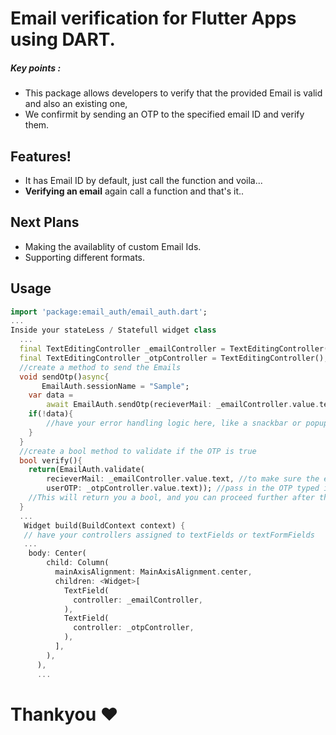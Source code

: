 # Email verification for Flutter Apps using DART.

##### Key points :
  - This package allows developers to verify that the provided Email is valid and also an existing one,
  - We confirmit by sending an OTP to the specified email ID and verify them.

## Features!
  - It has Email ID by default, just call the function and voila... 
  - **Verifying an email** again call a function and that's it.. 

## Next Plans
  - Making the availablity of custom Email Ids.
  - Supporting different formats.

## Usage
```dart
import 'package:email_auth/email_auth.dart';
...
Inside your stateLess / Statefull widget class
  ...
  final TextEditingController _emailController = TextEditingController();
  final TextEditingController _otpController = TextEditingController();
  //create a method to send the Emails
  void sendOtp()async{
       EmailAuth.sessionName = "Sample";
    var data =
        await EmailAuth.sendOtp(recieverMail: _emailController.value.text);
    if(!data){
        //have your error handling logic here, like a snackbar or popup widget
    }
  }
  //create a bool method to validate if the OTP is true
  bool verify(){
    return(EmailAuth.validate(
        recieverMail: _emailController.value.text, //to make sure the email ID is not changed
        userOTP: _otpController.value.text)); //pass in the OTP typed in
    //This will return you a bool, and you can proceed further after that, add a fail case and a success case (result will be true/false)
  }
  ...
   Widget build(BuildContext context) {
   // have your controllers assigned to textFields or textFormFields
   ...
    body: Center(
        child: Column(
          mainAxisAlignment: MainAxisAlignment.center,
          children: <Widget>[
            TextField(
              controller: _emailController,
            ),
            TextField(
              controller: _otpController,
            ),
          ],
        ),
      ),
      ...
```

# Thankyou ❤️